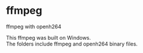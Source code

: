 # ffmpeg
ffmpeg with openh264

This ffmpeg was built on Windows.      
The folders include ffmpeg and openh264 binary files.   

